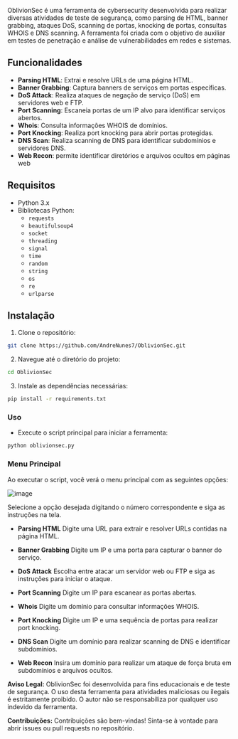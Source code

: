 OblivionSec é uma ferramenta de cybersecurity desenvolvida para realizar diversas atividades de teste de segurança, como parsing de HTML, banner grabbing, ataques DoS, scanning de portas, knocking de portas, consultas WHOIS e DNS scanning. A ferramenta foi criada com o objetivo de auxiliar em testes de penetração e análise de vulnerabilidades em redes e sistemas.

## Funcionalidades

- **Parsing HTML**: Extrai e resolve URLs de uma página HTML.
- **Banner Grabbing**: Captura banners de serviços em portas específicas.
- **DoS Attack**: Realiza ataques de negação de serviço (DoS) em servidores web e FTP.
- **Port Scanning**: Escaneia portas de um IP alvo para identificar serviços abertos.
- **Whois**: Consulta informações WHOIS de domínios.
- **Port Knocking**: Realiza port knocking para abrir portas protegidas.
- **DNS Scan**: Realiza scanning de DNS para identificar subdomínios e servidores DNS.
- **Web Recon**: permite identificar diretórios e arquivos ocultos em páginas web

## Requisitos

- Python 3.x
- Bibliotecas Python:
  - `requests`
  - `beautifulsoup4`
  - `socket`
  - `threading`
  - `signal`
  - `time`
  - `random`
  - `string`
  - `os`
  - `re`
  - `urlparse`

## Instalação

1. Clone o repositório:

```bash
git clone https://github.com/AndreNunes7/OblivionSec.git
````

2. Navegue até o diretório do projeto:
``` bash
cd OblivionSec
```

3. Instale as dependências necessárias:
``` bash
pip install -r requirements.txt
```

### Uso
- Execute o script principal para iniciar a ferramenta:
``` bash
python oblivionsec.py
``` 

### Menu Principal

Ao executar o script, você verá o menu principal com as seguintes opções:


![image](https://github.com/user-attachments/assets/07a6d7c6-d831-4f81-bfdc-e8ac2cb6e4a1)

Selecione a opção desejada digitando o número correspondente e siga as instruções na tela.

- **Parsing HTML**
  Digite uma URL para extrair e resolver URLs contidas na página HTML.

- **Banner Grabbing**
  Digite um IP e uma porta para capturar o banner do serviço.

- **DoS Attack**
  Escolha entre atacar um servidor web ou FTP e siga as instruções para iniciar o ataque.

- **Port Scanning**
  Digite um IP para escanear as portas abertas.

- **Whois**
  Digite um domínio para consultar informações WHOIS.

- **Port Knocking**
  Digite um IP e uma sequência de portas para realizar port knocking.

- **DNS Scan**
  Digite um domínio para realizar scanning de DNS e identificar subdomínios.

- **Web Recon**
  Insira um domínio para realizar um ataque de força bruta em subdomínios e arquivos ocultos.










**Aviso Legal:** OblivionSec foi desenvolvida para fins educacionais e de teste de segurança. O uso desta ferramenta para atividades maliciosas ou ilegais é estritamente proibido. O autor não se responsabiliza por qualquer uso indevido da ferramenta.



**Contribuições:** Contribuições são bem-vindas! Sinta-se à vontade para abrir issues ou pull requests no repositório.

